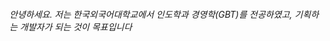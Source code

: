 ###### 안녕하세요. 저는 한국외국어대학교에서 인도학과 경영학(GBT)를 전공하였고, 기획하는 개발자가 되는 것이 목표입니다


<!--
**DohuiKo/DohuiKo** is a ✨ _special_ ✨ repository because its `README.md` (this file) appears on your GitHub profile.

Here are some ideas to get you started:

- 🔭 I’m currently working on ...
- 🌱 I’m currently learning ...
- 👯 I’m looking to collaborate on ...
- 🤔 I’m looking for help with ...
- 💬 Ask me about ...
- 📫 How to reach me: ...
- 😄 Pronouns: ...
- ⚡ Fun fact: ...
-->
